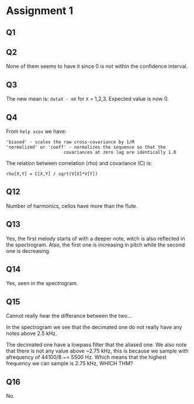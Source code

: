 # Assignment 1

## Q1

## Q2

None of them seems to have it since 0 is not within the confidence interval.

## Q3

The new mean is: `dataX - mX` for `X` = 1,2,3. Expected value is now 0.

## Q4

From `help xcov` we have:

```
'biased' - scales the raw cross-covariance by 1/M
'normalized' or 'coeff' - normalizes the sequence so that the 
                	  covariances at zero lag are identically 1.0
```

The relation between correlation (rho) and covariance (C) is:

```
rho[X,Y] = C[X,Y] / sqrt(V[X]*V[Y])
```




## Q12 

Number of harmonics, cellos have more than the flute.

## Q13 

Yes, the first melody starts of with a deeper note, witch is also reflected in the spectrogram.
Also, the first one is increasing in pitch while the second one is decreasing.

## Q14

Yes, seen in the spectrogram.

## Q15 

Cannot really hear the differance between the two...

In the spectrogram we see that the decimated one do not really have any notes above 2.5 kHz.

The decimated one have a lowpass filter that the aliased one. 
We also note that there is not any value above ~2.75 kHz, this is because we sample with afrequency of 44100/8 ~= 5500 Hz. 
Which means that the highest frequency we can sample is 2.75 kHz, WHICH THM?

## Q16 

No.
